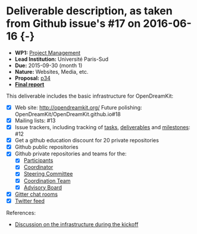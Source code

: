 # Deliverable description, as taken from Github issue's #17 on 2016-06-16 {-}

- **WP1:** [Project Management](https://github.com/OpenDreamKit/OpenDreamKit/tree/master/WP1)
- **Lead Institution:** Université Paris-Sud
- **Due:** 2015-09-30 (month 1)
- **Nature:** Websites, Media, etc.
- **Proposal:** [p34](https://github.com/OpenDreamKit/OpenDreamKit/raw/master/Proposal/proposal-www.pdf)
- **[Final report](https://github.com/OpenDreamKit/OpenDreamKit/raw/master/WP1/D1.1/D1.1-basic-project-infrastructure.pdf)**

This deliverable includes the basic infrastructure for OpenDreamKit:
- [x] Web site: http://opendreamkit.org/ 
    Future polishing: OpenDreamKit/OpenDreamKit.github.io#18
- [x] Mailing lists: #13
- [x] Issue trackers, including tracking of [tasks](https://github.com/OpenDreamKit/OpenDreamKit/labels/task?page=3&q=is%3Aopen+label%3Atask), [deliverables](https://github.com/OpenDreamKit/OpenDreamKit/labels/deliverable?page=4&q=is%3Aopen+label%3Adeliverable) and [milestones](https://github.com/OpenDreamKit/OpenDreamKit/milestones): #12
- [x] Get a github education discount for 20 private repositories
- [x] Github public repositories
- [x] Github private repositories and teams for the:
    - [x] [Participants](https://github.com/orgs/OpenDreamKit/teams/participants)
    - [x] [Coordinator](https://github.com/orgs/OpenDreamKit/teams/coordinator)
    - [x] [Steering Committee](https://github.com/orgs/OpenDreamKit/teams/steering-committee)
    - [x] [Coordination Team](https://github.com/orgs/OpenDreamKit/teams/coordination)
    - [x] [Advisory Board](https://github.com/orgs/OpenDreamKit/teams/advisory)
- [x] [Gitter chat rooms](https://gitter.im/OpenDreamKit)
- [x] [Twitter feed](https://twitter.com/opendreamkit)

References:
- [Discussion on the infrastructure during the kickoff](http://opendreamkit.org/meetings/2015-09-02-Kickoff/infrastructure/)

